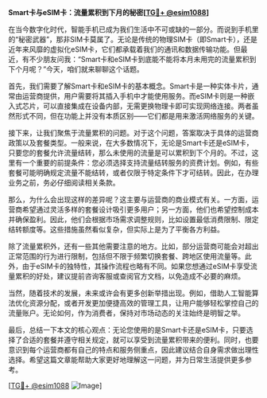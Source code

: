 **Smart卡与eSIM卡：流量累积到下月的秘密[[TG💪+ @esim1088](https://t.me/s/esim1088)]**

在当今数字化时代，智能手机已成为我们生活中不可或缺的一部分。而说到手机里的“秘密武器”，那非SIM卡莫属了。无论是传统的物理SIM卡（即Smart卡），还是近年来风靡的虚拟化eSIM卡，它们都承载着我们的通讯和数据传输功能。但最近，有不少朋友问我：“Smart卡和eSIM卡到底能不能将本月未用完的流量累积到下个月呢？”今天，咱们就来聊聊这个话题。

首先，我们需要了解Smart卡和eSIM卡的基本概念。Smart卡是一种实体卡片，通常由运营商提供，用户需要将其插入手机中才能使用服务。而eSIM卡则是一种嵌入式芯片，可以直接集成在设备内部，无需更换物理卡即可实现网络连接。两者虽然形式不同，但在功能上并没有本质区别——它们都是用来激活网络服务的关键。

接下来，让我们聚焦于流量累积的问题。对于这个问题，答案取决于具体的运营商政策以及套餐类型。一般来说，在大多数情况下，无论是Smart卡还是eSIM卡，只要您的套餐允许流量结转，那么未使用的流量是可以累积到下个月的。不过，这里有一个重要的前提条件：您必须选择支持流量结转服务的资费计划。例如，有些套餐可能明确规定流量不能结转，或者仅限于特定条件下才可结转。因此，在办理业务之前，务必仔细阅读相关条款。

那么，为什么会出现这样的差异呢？这主要与运营商的商业模式有关。一方面，运营商希望通过灵活多样的套餐设计吸引更多用户；另一方面，他们也希望控制成本并确保盈利。因此，他们会根据市场需求调整规则，比如设置最低消费限制、限定结转额度等。这些措施虽然看似复杂，但实际上是为了平衡各方利益。

除了流量累积外，还有一些其他需要注意的地方。比如，部分运营商可能会对超出正常范围的行为进行限制，包括但不限于频繁切换套餐、跨地区使用流量等。此外，由于eSIM卡的独特性，其操作流程也略有不同。如果您想通过eSIM卡享受流量累积的好处，建议提前咨询客服或查阅官方文档，以免造成不必要的麻烦。

当然，随着技术的发展，未来或许会有更多创新举措出现。例如，借助人工智能算法优化资源分配，或者开发更加便捷高效的管理工具，让用户能够轻松掌控自己的流量账户。无论如何，作为消费者，保持对市场动态的关注始终是明智之举。

最后，总结一下本文的核心观点：无论您使用的是Smart卡还是eSIM卡，只要选择了合适的套餐并遵守相关规定，就可以享受到流量累积带来的便利。同时，也要意识到每个运营商都有自己的特点和服务侧重点，因此建议结合自身需求做出理性选择。希望这篇文章能帮助大家更好地理解这一问题，并为日常生活提供更多参考。

[[TG💪+ @esim1088](https://t.me/s/esim1088) ![Image](https://i.postimg.cc/4NQfJmqS/Snipaste-2025-05-13-00-14-12.png)]